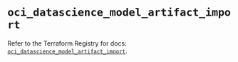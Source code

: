 # `oci_datascience_model_artifact_import`

Refer to the Terraform Registry for docs: [`oci_datascience_model_artifact_import`](https://registry.terraform.io/providers/hashicorp/oci/7.19.0/docs/resources/datascience_model_artifact_import).
